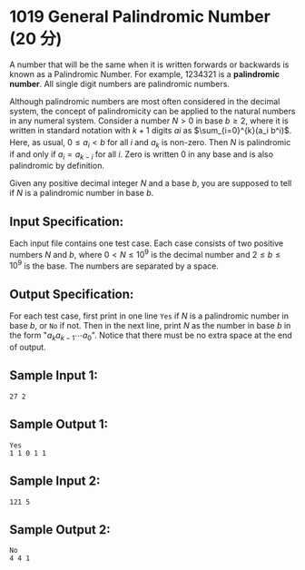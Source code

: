 # 1019 General Palindromic Number (20 分)

A number that will be the same when it is written forwards or backwards is known as a Palindromic Number. For example, 1234321 is a **palindromic number**. All single digit numbers are palindromic numbers.

Although palindromic numbers are most often considered in the decimal system, the concept of palindromicity can be applied to the natural numbers in any numeral system. Consider a number $N > 0$ in base $b ≥ 2$, where it is written in standard notation with $k + 1$ digits $a_​i$ as $\sum_{i=0}^{k}(a_i b^i)$. Here, as usual, $0 ≤ a_i < b$ for all $i$ and $a_k$ is non-zero. Then $N$ is palindromic if and only if $a_i = a_{k - i}$ for all $i$. Zero is written 0 in any base and is also palindromic by definition.

Given any positive decimal integer $N$ and a base $b$, you are supposed to tell if $N$ is a palindromic number in base $b$.

## Input Specification:
Each input file contains one test case. Each case consists of two positive numbers $N$ and $b$, where $0 < N ≤ 10^9$ is the decimal number and $2 ≤ b ≤ 10^9$ is the base. The numbers are separated by a space.

## Output Specification:
For each test case, first print in one line `Yes` if $N$ is a palindromic number in base $b$, or `No` if not. Then in the next line, print $N$ as the number in base $b$ in the form "$a_k a_{k-1} \cdots a_0$". Notice that there must be no extra space at the end of output.

## Sample Input 1:
```
27 2
```

## Sample Output 1:
```
Yes
1 1 0 1 1
```

## Sample Input 2:
```
121 5
```

## Sample Output 2:
```
No
4 4 1
```
